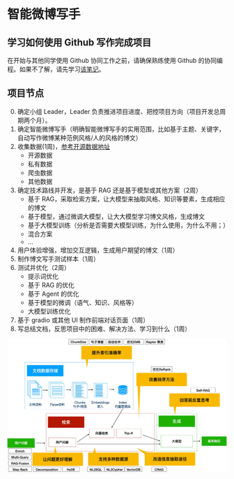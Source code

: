 # 智能微博写手

## 学习如何使用 Github 写作完成项目
在开始与其他同学使用 Github 协同工作之前，请确保熟练使用 Github 的协同编程。如果不了解，请先学习[该笔记](./cowork-with-github.md)。

## 项目节点
0. 确定小组 Leader，Leader 负责推进项目进度、把控项目方向（项目开发总周期两个月）。
1. 确定智能微博写手（明确智能微博写手的实用范围，比如基于主题、关键字，自动写作微博某种范例风格/人的风格的博文）
2. 收集数据(1周)，[参考开源数据地址](https://github.com/CLUEbenchmark/CLUEDatasetSearch)
   - 开源数据
   - 私有数据
   - 爬虫数据
   - 其他数据
3. 确定技术路线并开发，是基于 RAG 还是基于模型或其他方案（2周）
   - 基于 RAG，采取检索方案，让大模型来抽取风格、知识等要素，生成相应的博文
   - 基于模型，通过微调大模型，让大大模型学习博文风格，生成博文
   - 基于大模型训练（分析是否需要大模型训练，为什么使用，为什么不用；）
   - 混合方案
   - ...
4. 用户体验增强，增加交互逻辑，生成用户期望的博文（1周）
6. 制作博文写手测试样本（1周）
7. 测试并优化（2周）
   - 提示词优化
   - 基于 RAG 的优化
   - 基于 Agent 的优化
   - 基于模型的微调（语气、知识、风格等）
   - 大模型训练优化
8. 基于 gradio 或其他 UI 制作前端对话页面（1周）
9. 写总结文档，反思项目中的困难、解决方法、学习到什么（1周）
   
![RAG 改进思路](./rag-conclusion.jpg)




